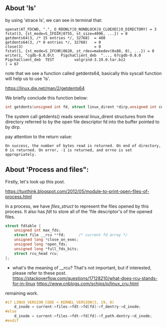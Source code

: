 ## About 'ls'
by using 'strace ls', we can see in terminal that:
```shell
openat(AT_FDCWD, ".", O_RDONLY|O_NONBLOCK|O_CLOEXEC|O_DIRECTORY) = 3
fstat(3, {st_mode=S_IFDIR|0755, st_size=4096, ...}) = 0
getdents64(3, /* 15 entries */, 32768)  = 480
getdents64(3, /* 0 entries */, 32768)   = 0
close(3)                                = 0
fstat(1, {st_mode=S_IFCHR|0620, st_rdev=makedev(0x88, 0), ...}) = 0
write(1, "cgdb-0.8.0\t   PigchaClient_deb  "..., 67cgdb-0.8.0	   PigchaClient_deb  TEST	      valgrind-3.19.0.tar.bz2
) = 67
```
note that we see a function called getdents64, basically this syscall function will help us to use 'ls'.

https://linux.die.net/man/2/getdents64

We briefly conclude this function below:
```C
int getdents(unsigned int fd, struct linux_dirent *dirp,unsigned int count);
```
The system call getdents() reads several linux_dirent structures from the directory referred to by the open file descriptor fd into the buffer pointed to by dirp.

pay attention to the return value:
```
On success, the number of bytes read is returned. On end of directory, 0 is returned. On error, -1 is returned, and errno is set appropriately.
```

## About 'Process and files":
Firstly, let's look up this post.

https://tuxthink.blogspot.com/2012/05/module-to-print-open-files-of-process.html

In a process, we have $files\_struct$ to represent the files opened by this process. It also has $fdt$ to store all of the 'file descriptor's of the opened files.

```C
struct fdtable {
	unsigned int max_fds;
	struct file __rcu **fd;      /* current fd array */
	unsigned long *close_on_exec;
	unsigned long *open_fds;
	unsigned long *full_fds_bits;
	struct rcu_head rcu;
};
```
- what's the meaning of __rcu?
That's not important, but if interested, please refer to these post.
https://stackoverflow.com/questions/17128210/what-does-rcu-stands-for-in-linux
https://www.cnblogs.com/schips/p/linux_cru.html


remaining work.
```C
#if LINUX_VERSION_CODE < KERNEL_VERSION(3, 19, 0)
    d_inode = current->files->fdt->fd[fd]->f_dentry->d_inode;
#else
    d_inode = current->files->fdt->fd[fd]->f_path.dentry->d_inode;
#endif
```